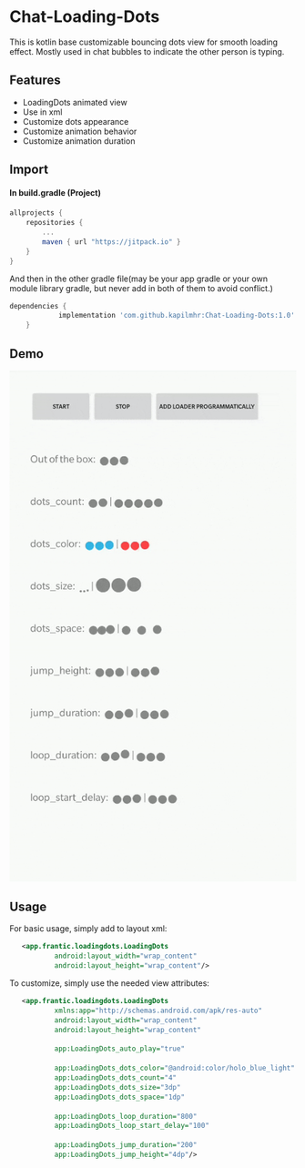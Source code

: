# Chat-Loading-Dots
This is kotlin base customizable bouncing dots view for smooth loading effect. Mostly used in chat bubbles to indicate the other person is typing.

## Features

 - LoadingDots animated view
 - Use in xml
 - Customize dots appearance
 - Customize animation behavior
 - Customize animation duration

## Import

#### In build.gradle (Project)

``` gradle
allprojects {
    repositories {
        ...
        maven { url "https://jitpack.io" }
    }
}
``` 

And then in the other gradle file(may be your app gradle or your own module library gradle, but never add in both of them to avoid conflict.)

``` gradle
dependencies {
	        implementation 'com.github.kapilmhr:Chat-Loading-Dots:1.0'
	}
```

## Demo

![](sample/tuts.gif)


## Usage

For basic usage, simply add to layout xml:

 ```xml
    <app.frantic.loadingdots.LoadingDots
            android:layout_width="wrap_content"
            android:layout_height="wrap_content"/>
 ```

To customize, simply use the needed view attributes:

 ```xml
    <app.frantic.loadingdots.LoadingDots
            xmlns:app="http://schemas.android.com/apk/res-auto"
            android:layout_width="wrap_content"
            android:layout_height="wrap_content"

            app:LoadingDots_auto_play="true"

            app:LoadingDots_dots_color="@android:color/holo_blue_light"
            app:LoadingDots_dots_count="4"
            app:LoadingDots_dots_size="3dp"
            app:LoadingDots_dots_space="1dp"

            app:LoadingDots_loop_duration="800"
            app:LoadingDots_loop_start_delay="100"

            app:LoadingDots_jump_duration="200"
            app:LoadingDots_jump_height="4dp"/>
 ```
